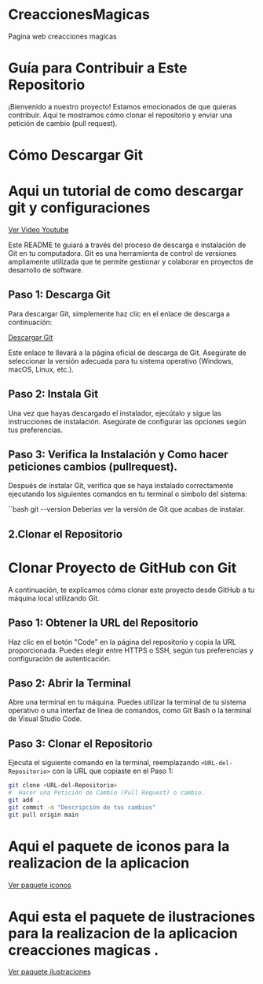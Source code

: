 # CreaccionesMagicas
Pagina web creacciones magicas 
# Guía para Contribuir a Este Repositorio

¡Bienvenido a nuestro proyecto! Estamos emocionados de que quieras contribuir. Aquí te mostramos cómo clonar el repositorio y enviar una petición de cambio (pull request).
# Cómo Descargar Git

# Aqui un tutorial de como descargar git y configuraciones
[Ver Video Youtube](https://youtu.be/cYLapo1FFmA?si=aJHVKHQ-MLH0HqzD)

Este README te guiará a través del proceso de descarga e instalación de Git en tu computadora. Git es una herramienta de control de versiones ampliamente utilizada que te permite gestionar y colaborar en proyectos de desarrollo de software.



## Paso 1: Descarga Git

Para descargar Git, simplemente haz clic en el enlace de descarga a continuación:

[Descargar Git](https://git-scm.com/download/win)

Este enlace te llevará a la página oficial de descarga de Git. Asegúrate de seleccionar la versión adecuada para tu sistema operativo (Windows, macOS, Linux, etc.).

## Paso 2: Instala Git

Una vez que hayas descargado el instalador, ejecútalo y sigue las instrucciones de instalación. Asegúrate de configurar las opciones según tus preferencias.

## Paso 3: Verifica la Instalación y Como hacer peticiones cambios (pullrequest).

Después de instalar Git, verifica que se haya instalado correctamente ejecutando los siguientes comandos en tu terminal o símbolo del sistema:

``bash
git --version
Deberías ver la versión de Git que acabas de instalar.

## 2.Clonar el Repositorio
# Clonar Proyecto de GitHub con Git
A continuación, te explicamos cómo clonar este proyecto desde GitHub a tu máquina local utilizando Git.

## Paso 1: Obtener la URL del Repositorio
Haz clic en el botón "Code" en la página del repositorio y copia la URL proporcionada. Puedes elegir entre HTTPS o SSH, según tus preferencias y configuración de autenticación.
## Paso 2: Abrir la Terminal
Abre una terminal en tu máquina. Puedes utilizar la terminal de tu sistema operativo o una interfaz de línea de comandos, como Git Bash o la terminal de Visual Studio Code.

## Paso 3: Clonar el Repositorio

Ejecuta el siguiente comando en la terminal, reemplazando `<URL-del-Repositorio>` con la URL que copiaste en el Paso 1:
```bash
git clone <URL-del-Repositorio>
#  Hacer una Petición de Cambio (Pull Request) o cambio.
git add .
git commit -m "Descripción de tus cambios"
git pull origin main
```
# Aqui el paquete de iconos para la realizacion de la aplicacion 
[Ver paquete iconos](https://ionic.io/ionicons)
# Aqui esta el paquete de ilustraciones para la realizacion de la aplicacion creacciones magicas .
[Ver paquete ilustraciones](https://undraw.co/illustrations)
